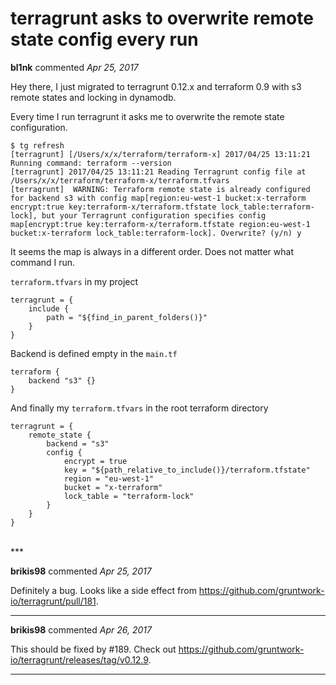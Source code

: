 # terragrunt asks to overwrite remote state config every run

**bl1nk** commented *Apr 25, 2017*

Hey there,
I just migrated to terragrunt 0.12.x and terraform 0.9 with s3 remote states and locking in dynamodb.

Every time I run terragrunt it asks me to overwrite the remote state configuration.
```
$ tg refresh
[terragrunt] [/Users/x/x/terraform/terraform-x] 2017/04/25 13:11:21 Running command: terraform --version
[terragrunt] 2017/04/25 13:11:21 Reading Terragrunt config file at /Users/x/x/terraform/terraform-x/terraform.tfvars
[terragrunt]  WARNING: Terraform remote state is already configured for backend s3 with config map[region:eu-west-1 bucket:x-terraform encrypt:true key:terraform-x/terraform.tfstate lock_table:terraform-lock], but your Terragrunt configuration specifies config map[encrypt:true key:terraform-x/terraform.tfstate region:eu-west-1 bucket:x-terraform lock_table:terraform-lock]. Overwrite? (y/n) y
```
It seems the map is always in a different order. Does not matter what command I run.

`terraform.tfvars` in my project
```
terragrunt = {
    include {
        path = "${find_in_parent_folders()}"
    }
}
```
Backend is defined empty in the `main.tf`
```
terraform {
    backend "s3" {}
}
```

And finally my `terraform.tfvars` in the root terraform directory
```
terragrunt = {
    remote_state {
        backend = "s3"
        config {
            encrypt = true
            key = "${path_relative_to_include()}/terraform.tfstate"
            region = "eu-west-1"
            bucket = "x-terraform"
            lock_table = "terraform-lock"
        }
    }
}
```
<br />
***


**brikis98** commented *Apr 25, 2017*

Definitely a bug. Looks like a side effect from https://github.com/gruntwork-io/terragrunt/pull/181. 
***

**brikis98** commented *Apr 26, 2017*

This should be fixed by #189. Check out https://github.com/gruntwork-io/terragrunt/releases/tag/v0.12.9.
***

